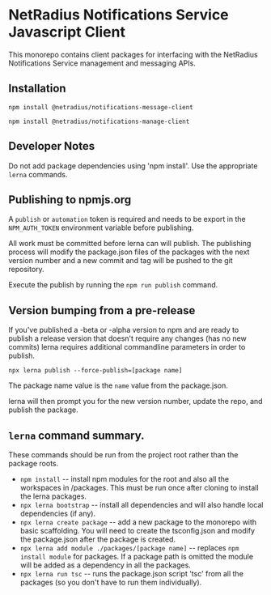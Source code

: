 # NetRadius Notifications Service Javascript Client

This monorepo contains client packages for interfacing with the NetRadius Notifications Service management and messaging APIs.

## Installation

`npm install @netradius/notifications-message-client`

`npm install @netradius/notifications-manage-client`


## Developer Notes
Do not add package dependencies using 'npm install'. Use the appropriate `lerna` commands.


## Publishing to npmjs.org
A `publish` or `automation` token is required and needs to be export in the `NPM_AUTH_TOKEN` environment variable before publishing.

All work must be committed before lerna can will publish. The publishing process will modify the package.json files of the packages with the
next version number and a new commit and tag will be pushed to the git repository.

Execute the publish by running the `npm run publish` command.

## Version bumping from a pre-release
If you've published a -beta or -alpha version to npm and are ready to publish a release version that doesn't require any changes (has no new commits) lerna requires additional commandline parameters in order to publish.

`npx lerna publish --force-publish=[package name]`

The package name value is the `name` value from the package.json.

lerna will then prompt you for the new version number, update the repo, and publish the package.

## `lerna` command summary.
These commands should be run from the project root rather than the package roots.

- `npm install` -- install npm modules for the root and also all the workspaces in /packages. This must be run once after cloning to install the lerna packages.
- `npx lerna bootstrap` -- install all dependencies and will also handle local dependencies (if any).
- `npx lerna create package` -- add a new package to the monorepo with basic scaffolding. You will need to create the tsconfig.json and modify the package.json after the package is created.
- `npx lerna add module ./packages/[package name]` -- replaces `npm install module` for packages. If a package path is omitted the module will be added as a dependency in all the packages.
- `npx lerna run tsc`  -- runs the package.json script 'tsc' from all the packages (so you don't have to run them individually).
